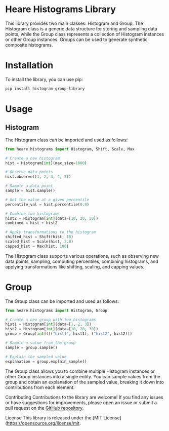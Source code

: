 # Heare Histograms Library
This library provides two main classes: Histogram and Group. The Histogram class is a generic data structure for storing and sampling data points, while the Group class represents a collection of Histogram instances or other Group instances. 
Groups can be used to generate synthetic composite histograms. 

# Installation
To install the library, you can use pip:


```sh
pip install histogram-group-library
```

# Usage
## Histogram
The Histogram class can be imported and used as follows:

```python
from heare.histograms import Histogram, Shift, Scale, Max

# Create a new histogram
hist = Histogram[int](max_size=1000)

# Observe data points
hist.observe([1, 2, 3, 4, 5])

# Sample a data point
sample = hist.sample()

# Get the value at a given percentile
percentile_val = hist.percentile(0.9)

# Combine two histograms
hist2 = Histogram[int](data=[10, 20, 30])
combined = hist + hist2

# Apply transformations to the histogram
shifted_hist = Shift(hist, 10)
scaled_hist = Scale(hist, 2.0)
capped_hist = Max(hist, 100)
```
The Histogram class supports various operations, such as observing new data points, sampling, computing percentiles, combining histograms, and applying transformations like shifting, scaling, and capping values.

# Group
The Group class can be imported and used as follows:

```python
from heare.histograms import Histogram, Group

# Create a new group with two histograms
hist1 = Histogram[int](data=[1, 2, 3])
hist2 = Histogram[int](data=[10, 20, 30])
group = Group[int]([("hist1", hist1), ("hist2", hist2)])

# Sample a value from the group
sample = group.sample()

# Explain the sampled value
explanation = group.explain_sample()
```
The Group class allows you to combine multiple Histogram instances or other Group instances into a single entity. You can sample values from the group and obtain an explanation of the sampled value, breaking it down into contributions from each element.


Contributing
Contributions to the library are welcome! If you find any issues or have suggestions for improvements, please open an issue or submit a pull request on the [GitHub repository](https://github.com/heare-io/heare-histograms).

License
This library is released under the [MIT License](https://opensource.org/license/mit.